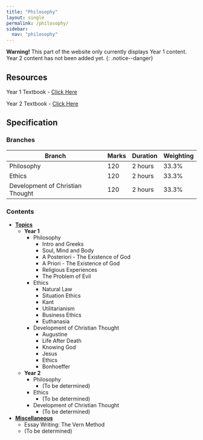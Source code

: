 ```yaml
---
title: "Philosophy"
layout: single
permalink: /philosophy/
sidebar:
  nav: "philosophy"
---
```


**Warning!**
This part of the website only currently displays Year 1 content.
Year 2 content has not been added yet.
{: .notice--danger}

## Resources
Year 1 Textbook - [Click Here](https://www.hachettelearning.com/religious-studies-and-philosophy/ocr-religious-studies-a-level-year-1-and-as)

Year 2 Textbook - [Click Here](https://www.hachettelearning.com/religious-studies-and-philosophy/ocr-religious-studies-a-level-year-2)

## Specification

### Branches

| Branch | Marks | Duration | Weighting |
|--------|-------|----------|-----------|
| Philosophy | 120 | 2 hours | 33.3% |
| Ethics | 120 | 2 hours | 33.3% |
| Development of Christian Thought | 120 | 2 hours | 33.3% |

### Contents
* **<u>Topics</u>**
    * **Year 1**
        * Philosophy
            * Intro and Greeks
            * Soul, Mind and Body
            * A Posteriori - The Existence of God
            * A Priori - The Existence of God
            * Religious Experiences
            * The Problem of Evil
        * Ethics
            * Natural Law
            * Situation Ethics
            * Kant
            * Utilitarianism
            * Business Ethics
            * Euthanasia
        * Development of Christian Thought
            * Augustine
            * Life After Death
            * Knowing God
            * Jesus
            * Ethics
            * Bonhoeffer
    * **Year 2**
        * Philosophy
            * (To be determined)
        * Ethics
            * (To be determined)
        * Development of Christian Thought
            * (To be determined)
* **<u>Miscellaneous</u>**
    * Essay Writing: The Vern Method
    * (To be determined)